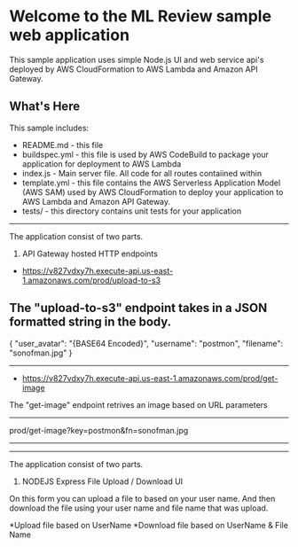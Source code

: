 Welcome to the ML Review sample web application
==================================================

This sample application uses simple Node.js  UI and web service api's deployed by AWS CloudFormation to AWS Lambda and Amazon API Gateway.

What's Here
-----------

This sample includes:

* README.md - this file
* buildspec.yml - this file is used by AWS CodeBuild to package your
  application for deployment to AWS Lambda
* index.js - Main server file. All code for all routes contaiined within
* template.yml - this file contains the AWS Serverless Application Model (AWS SAM) used
  by AWS CloudFormation to deploy your application to AWS Lambda and Amazon API
  Gateway.
* tests/ - this directory contains unit tests for your application

____________________________________________________________


The application consist of two parts.

1. API Gateway hosted HTTP endpoints


* https://v827vdxy7h.execute-api.us-east-1.amazonaws.com/prod/upload-to-s3

The "upload-to-s3" endpoint takes in a JSON formatted string in the body.
--------------------------------------------------------------------------------

{
  "user_avatar": "{BASE64 Encoded}",
  "username": "postmon",
  "filename": "sonofman.jpg"
}

--------------------------------------------------------------------------------



* https://v827vdxy7h.execute-api.us-east-1.amazonaws.com/prod/get-image

The "get-image" endpoint retrives an image based on URL parameters

--------------------------------------------------------------------------------

prod/get-image?key=postmon&fn=sonofman.jpg

--------------------------------------------------------------------------------

____________________________________________________________


The application consist of two parts.

1. NODEJS Express File Upload / Download UI

On this form you can upload a file to based on your user name. And then download the file using your user name and file name that was upload.

*Upload file based on UserName
*Download file based on UserName & File Name
